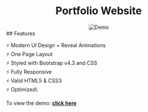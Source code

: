 <h1 align="center">
  Portfolio Website<br/>
</h2>
<div align="center">
  <img alt="Demo" src="./assests/images/demo.png" />
</div>
## Features

⚡️ Modern UI Design + Reveal Animations\
⚡️ One Page Layout\
⚡️ Styled with Bootstrap v4.3 and CSS \
⚡️ Fully Responsive\
⚡️ Valid HTML5 & CSS3\
⚡️ Optimized\

To view the demo: **[click here](https://akanksha-raghav-portfolio.vercel.app/)**

